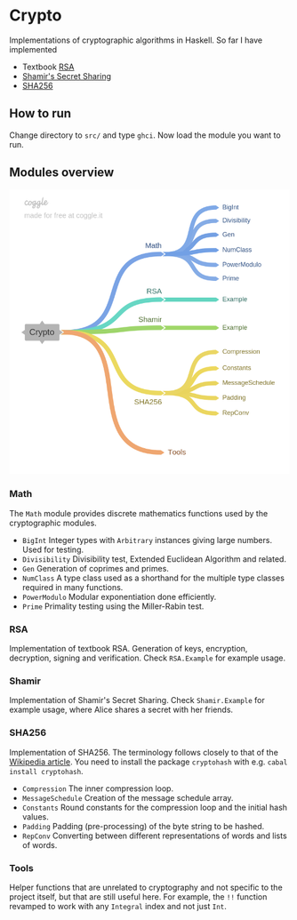
# Crypto

Implementations of cryptographic algorithms in Haskell. So far I have implemented

- Textbook [RSA](https://en.wikipedia.org/wiki/RSA_(cryptosystem))
- [Shamir's Secret Sharing](https://en.wikipedia.org/wiki/Shamir%27s_Secret_Sharing)
- [SHA256](https://en.wikipedia.org/wiki/SHA-2)

## How to run

Change directory to `src/` and type `ghci`. Now load the module you want to run.

## Modules overview

![](misc/modules_overview.png)

### Math

The `Math` module provides discrete mathematics functions used by the cryptographic modules.

- `BigInt` Integer types with `Arbitrary` instances giving large numbers. Used for testing.
- `Divisibility` Divisibility test, Extended Euclidean Algorithm and related.
- `Gen` Generation of coprimes and primes.
- `NumClass` A type class used as a shorthand for the multiple type classes required in many functions.
- `PowerModulo` Modular exponentiation done efficiently.
- `Prime` Primality testing using the Miller-Rabin test.

### RSA

Implementation of textbook RSA. Generation of keys, encryption, decryption, signing and verification. Check `RSA.Example` for example usage.

### Shamir

Implementation of Shamir's Secret Sharing. Check `Shamir.Example` for example usage, where Alice shares a secret with her friends.

### SHA256

Implementation of SHA256. The terminology follows closely to that of the [Wikipedia article](https://en.wikipedia.org/wiki/SHA-2). You need to install the package `cryptohash` with e.g. `cabal install cryptohash`. 

- `Compression` The inner compression loop.
- `MessageSchedule` Creation of the message schedule array.
- `Constants` Round constants for the compression loop and the initial hash values.
- `Padding`  Padding (pre-processing) of the byte string to be hashed.
- `RepConv` Converting between different representations of words and lists of words.

### Tools

Helper functions that are unrelated to cryptography and not specific to the project itself, but that are still useful here. For example, the `!!` function revamped to work with any `Integral` index and not just `Int`.